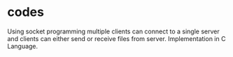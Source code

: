 # codes
Using socket programming multiple clients can connect to a single server and clients can either send or receive files from server.
Implementation in C Language.
